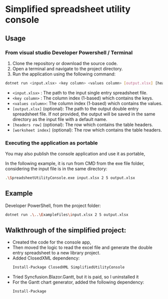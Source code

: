 ﻿# Simplified spreadsheet utility console

## Usage

### From visual studio Developer Powershell / Terminal

1. Clone the repository or download the source code.
2. Open a terminal and navigate to the project directory.
3. Run the application using the following command:

```bash
dotnet run <input.xlsx> <key column> <values column> [output.xlsx] [headers row] [worksheet index]
```

   - `<input.xlsx>`   : The path to the input single entry spreadsheet file.
   - `<key column>`   : The column index (1-based) which contains the keys.
   - `<values column>`: The column index (1-based) which contains the values.
   - `[output.xlsx]` (optional): The path to the output double entry spreadsheet file. If not provided, the output will be saved in the same directory as the input file with a default name.
   - `[headers row]` (optional): The row which contains the table headers.
   - `[worksheet index]` (optional): The row which contains the table headers.

### Executing the application as portable

You may also publish the console application and use it as portable, 

In the following example, it is run from CMD from the exe file folder, considering the input file is in the same directory:
```bash
.\SpreadsheetUtilityConsole.exe input.xlsx 2 5 output.xlsx
```

## Example

Developer PowerShell, from the project folder:
```bash
dotnet run .\..\ExampleFiles\input.xlsx 2 5 output.xlsx
```

## Walkthrough of the simplified project:

- Created the code for the console app,
- Then moved the logic to read the excel file and generate the double entry spreadsheet to a new library project.
- Added ClosedXML dependency:
	```bash
	Install-Package ClosedXML SimplifiedUtilityConsole
	```
- Tried Syncfusion.Blazor.Gantt, but it is paid, so I uninstalled it
- For the Gantt chart generator, added the following dependency:
	```bash	
	Install-Package
	```
